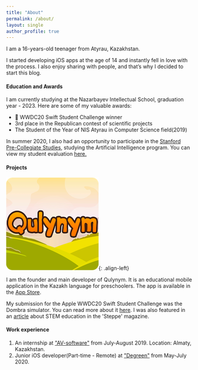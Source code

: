 ```yaml
---
title: "About"
permalink: /about/
layout: single
author_profile: true
---
```

I am a 16-years-old teenager from Atyrau, Kazakhstan.  

I started developing iOS apps at the age of 14 and instantly fell in love with the process. I also enjoy sharing with people, and that’s why I decided to start this blog.


#### Education and Awards

I am currently studying at the Nazarbayev Intellectual School, graduation year - 2023. Here are some of my valuable awards: 
*  WWDC20 Swift Student Challenge winner
* 3rd place in the Republican contest of scientific projects
* The Student of the Year of NIS Atyrau in Computer Science field(2019)  

In summer 2020, I also had an opportunity to participate in the <a href="https://spcs.stanford.edu" target="_blank">Stanford Pre-Collegiate Studies</a>, studying the Artificial Intelligence program. You can view my student evaluation <a href="https://drive.google.com/file/d/1gN9RR8BqSoJUCvbcjkcM13p5H3KIKhpq/view?usp=sharing" target="_blank">here.</a> 


#### Projects 

![](/assets/images/about/qulynym.png){: .align-left}

I am the founder and main developer of Qulynym. It is an educational mobile application in the Kazakh language for preschoolers. The app is available in the <a href="https://apps.apple.com/ru/app/qulynym/id1535210352" target="_blank">App Store</a>.


My submission for the Apple WWDC20 Swift Student Challenge was the Dombra simulator. You can read more about it <a href="https://bilimdinews.kz/?p=114024" target="_blank">here</a>. I was also featured in an <a href="https://the-steppe.com/obshestvo/innovacii-nauka-i-chelovecheskiy-kapital-kak-stem-proekty-razvivayut-atyrau" target="_blank">article</a> about STEM education in the 'Steppe' magazine. 


#### Work experience  

1. An internship at ["AV-software"](https://avsoft.kz/) from July-August 2019.  Location: Almaty, Kazakhstan.
2. Junior iOS developer(Part-time - Remote) at ["Degreen"](https://degreen.kz/) from May-July 2020.  





